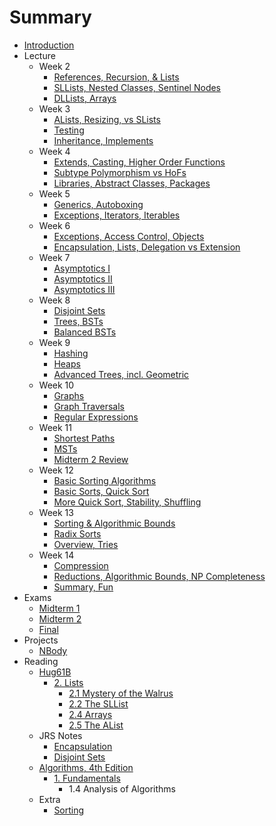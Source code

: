 # Summary

* [Introduction](README.md)
* Lecture
    * Week 2
        * [References, Recursion, & Lists](lecture/week02/lec03.md)
        * [SLLists, Nested Classes, Sentinel Nodes](lecture/week02/lec04.md)
        * [DLLists, Arrays](lecture/week02/lec05.md)
    * Week 3
        * [ALists, Resizing, vs SLists](lecture/week03/lec06.md)
        * [Testing](lecture/week03/lec07.md)
        * [Inheritance, Implements](lecture/week03/lec08.md)
    * Week 4
        * [Extends, Casting, Higher Order Functions](lecture/week04/lec09.md)
        * [Subtype Polymorphism vs HoFs](lecture/week04/lec10.md)
        * [Libraries, Abstract Classes, Packages](lecture/week04/lec11/lec11.md)
    * Week 5
        * [Generics, Autoboxing](lecture/week05/lec13.md)
        * [Exceptions, Iterators, Iterables](lecture/week05/lec14/lec14.md)
    * Week 6
        * [Exceptions, Access Control, Objects](lecture/week06/lec15.md)
        * [Encapsulation, Lists, Delegation vs Extension](lecture/week06/lec16.md)
    * Week 7
        * [Asymptotics I](lecture/week07/lec17.md)
        * [Asymptotics II](lecture/week07/lec18/lec18.md)
        * [Asymptotics III](lecture/week07/lec19/lec19.md)
    * Week 8
        * [Disjoint Sets](lecture/week08/lec20/lec20.md)
        * [Trees, BSTs](lecture/week08/lec21/lec21.md)
        * [Balanced BSTs](lecture/week08/lec22/lec22.md)
    * Week 9
        * [Hashing](lecture/week09/lec23.md)
        * [Heaps](lecture/week09/lec24/lec24.md)
        * [Advanced Trees, incl. Geometric](lecture/week09/lec25.md)
    * Week 10
        * [Graphs](lecture/week10/lec26.md)
        * [Graph Traversals](lecture/week10/lec27.md)
        * [Regular Expressions](lecture/week10/lec28.md)
    * Week 11
        * [Shortest Paths](lecture/week11/lec29.md)
        * [MSTs](lecture/week11/lec30.md)
        * [Midterm 2 Review](https://docs.google.com/presentation/d/1dGZ_tDBAmL_zuQaMQ5Aa_lRHWASqn84wHCVkrSWASVI/edit#slide=id.g1dc273c0d8_0_0)
    * Week 12
        * [Basic Sorting Algorithms](lecture/week12/lec32.md)
        * [Basic Sorts, Quick Sort](lecture/week12/lec33.md)
        * [More Quick Sort, Stability, Shuffling](lecture/week12/lec34.md)
    * Week 13
        * [Sorting & Algorithmic Bounds](lecture/week13/lec35.md)
        * [Radix Sorts](lecture/week13/lec36.md)
        * [Overview, Tries](lecture/week13/lec37.md)
    * Week 14
        * [Compression](lecture/week14/lec38.md)
        * [Reductions, Algorithmic Bounds, NP Completeness](lecture/week14/lec39.md)
        * [Summary, Fun](https://docs.google.com/presentation/d/1vEgZPl-XVXUE8GyLjNJj3v_NHWomSXMhYdQZKGtpO98/edit#slide=id.g9bb485871_0_162)
* Exams
    * [Midterm 1](review/mt1.md)
    * [Midterm 2](review/mt2.md)
    * [Final](review/final.md)
* Projects
    * [NBody](projects/NBody.md)
* Reading
    * [Hug61B](https://joshhug.gitbooks.io/hug61b/content/)
        * [2. Lists](https://joshhug.gitbooks.io/hug61b/content/chap2/)
            * [2.1 Mystery of the Walrus](reading/Ch2/1.md)
            * [2.2 The SLList](reading/Ch2/2/2.md)
            * [2.4 Arrays](reading/Ch2/4.md)
            * [2.5 The AList](reading/Ch2/5.md)
    * JRS Notes
        * [Encapsulation](reading/jrs/encapsulation.md)
        * [Disjoint Sets](reading/jrs/disjoint_sets.md)
    * [Algorithms, 4th Edition](http://algs4.cs.princeton.edu/home/)
        * [1. Fundamentals](http://algs4.cs.princeton.edu/10fundamentals/)
            * 1.4 Analysis of Algorithms
    * Extra
        * [Sorting](reading/extra/sorting.md)
